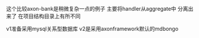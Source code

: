 这个比较axon-bank是稍微复杂一点的例子
主要将handler从aggregate中 分离出来了 
在项目结构目录上有所不同

v1准备采用mysql关系型数据库
v2是采用axonframework默认的mdbongo